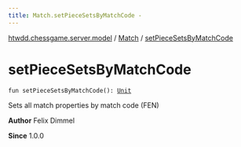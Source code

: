 ```yaml
---
title: Match.setPieceSetsByMatchCode - 
---
```


[htwdd.chessgame.server.model](../index.html) / [Match](index.html) / [setPieceSetsByMatchCode](./set-piece-sets-by-match-code.html)

# setPieceSetsByMatchCode

`fun setPieceSetsByMatchCode(): `[`Unit`](https://kotlinlang.org/api/latest/jvm/stdlib/kotlin/-unit/index.html)

Sets all match properties by match code (FEN)

**Author**
Felix Dimmel

**Since**
1.0.0

